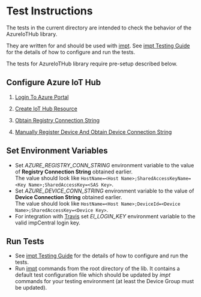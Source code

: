# Test Instructions

The tests in the current directory are intended to check the behavior of the AzureIoTHub library.

They are written for and should be used with [impt](https://github.com/electricimp/imp-central-impt). See [impt Testing Guide](https://github.com/electricimp/imp-central-impt/blob/master/TestingGuide.md) for the details of how to configure and run the tests.

The tests for AzureIoTHub library require pre-setup described below.

## Configure Azure IoT Hub

1. [Login To Azure Portal](../examples/README.md#login-to-azure-portal)

2. [Create IoT Hub Resource](../examples/README.md#create-iot-hub-resource)

3. [Obtain Registry Connection String](../examples/README.md#obtain-registry-connection-string)

4. [Manually Register Device And Obtain Device Connection String](../examples/README.md#manually-register-device-and-obtain-device-connection-string)

## Set Environment Variables

- Set *AZURE_REGISTRY_CONN_STRING* environment variable to the value of **Registry Connection String** obtained earlier.\
The value should look like `HostName=<Host Name>;SharedAccessKeyName=<Key Name>;SharedAccessKey=<SAS Key>`.
- Set *AZURE_DEVICE_CONN_STRING* environment variable to the value of **Device Connection String** obtained earlier.\
The value should look like `HostName=<Host Name>;DeviceId=<Device Name>;SharedAccessKey=<Device Key>`.
- For integration with [Travis](https://travis-ci.org) set *EI_LOGIN_KEY* environment variable to the valid impCentral login key.

## Run Tests

- See [impt Testing Guide](https://github.com/electricimp/imp-central-impt/blob/master/TestingGuide.md) for the details of how to configure and run the tests.
- Run [impt](https://github.com/electricimp/imp-central-impt) commands from the root directory of the lib. It contains a default test configuration file which should be updated by *impt* commands for your testing environment (at least the Device Group must be updated).
